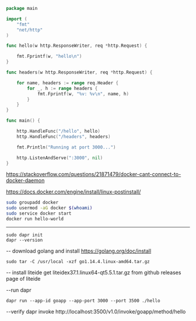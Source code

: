 ```go
package main

import (
	"fmt"
	"net/http"
)

func hello(w http.ResponseWriter, req *http.Request) {

	fmt.Fprintf(w, "hello\n")
}

func headers(w http.ResponseWriter, req *http.Request) {

	for name, headers := range req.Header {
		for _, h := range headers {
			fmt.Fprintf(w, "%v: %v\n", name, h)
		}
	}
}

func main() {

	http.HandleFunc("/hello", hello)
	http.HandleFunc("/headers", headers)

	fmt.Println("Running at port 3000...")

	http.ListenAndServe(":3000", nil)
}
```

https://stackoverflow.com/questions/21871479/docker-cant-connect-to-docker-daemon

https://docs.docker.com/engine/install/linux-postinstall/

```bash
sudo groupadd docker
sudo usermod -aG docker $(whoami)
sudo service docker start
docker run hello-world
```

----
```
sudo dapr init
dapr --version
```

--
download golang and install
https://golang.org/doc/install

```
sudo tar -C /usr/local -xzf go1.14.4.linux-amd64.tar.gz
```

--
install liteide
get liteidex37.1.linux64-qt5.5.1.tar.gz from github releases page of liteide


--run dapr
```
dapr run --app-id goapp --app-port 3000 --port 3500 ./hello
```

--verify dapr invoke
http://localhost:3500/v1.0/invoke/goapp/method/hello





